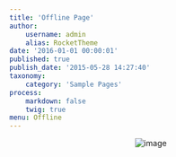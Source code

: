 ```yaml
---
title: 'Offline Page'
author:
    username: admin
    alias: RocketTheme
date: '2016-01-01 00:00:01'
published: true
publish_date: '2015-05-28 14:27:40'
taxonomy:
    category: 'Sample Pages'
process:
    markdown: false
    twig: true
menu: Offline
---
```


<p style="text-align: center;"><img src="{{ url('gantry-media://rocketlauncher/pages/offline/img-01.jpg') }}" alt="image" /></p>